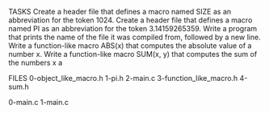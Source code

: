 TASKS
Create a header file that defines a macro named SIZE as an abbreviation for the token 1024.
Create a header file that defines a macro named PI as an abbreviation for the token 3.14159265359.
Write a program that prints the name of the file it was compiled from, followed by a new line.
Write a function-like macro ABS(x) that computes the absolute value of a number x.
Write a function-like macro SUM(x, y) that computes the sum of the numbers x a

FILES 
0-object_like_macro.h
1-pi.h
2-main.c
3-function_like_macro.h
4-sum.h

0-main.c
1-main.c


